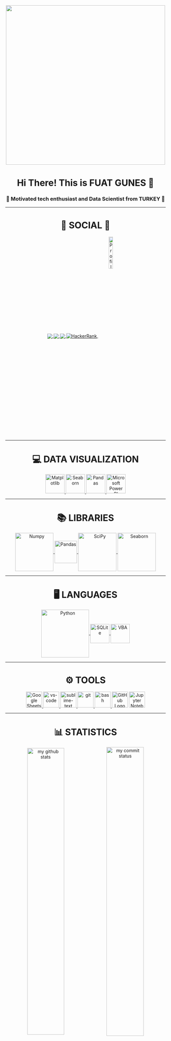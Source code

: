 ## 
<div align="center">
<img src="https://cdn.dribbble.com/users/2344801/screenshots/4774578/alphatestersanimation2.gif" width="500px">
</div>
<div align="center"> <h1 align="center"> Hi There! This is FUAT GUNES 👋 </h1> </div>
<h3 align="center">💬 Motivated tech enthusiast and Data Scientist from TURKEY 💬</h3>

---

<div align="center"> <h1 align="center"> 👨 SOCIAL 👩 </h1> </div>
<p align="center">
<a href="https://www.linkedin.com/in/fuat-gunes/">
  <img align="center" src="https://img.shields.io/badge/linkedin-%230077B5.svg?&style=for-the-badge&logo=linkedin&logoColor=white" />
</a>
<a href="mailto:fuatgunes01@gmail.com">  
  <img align="center" src="https://img.shields.io/badge/gmail-f1f2f6.svg?&style=for-the-badge&logo=gmail&logoColor=red" />
</a>
<a href="https://medium.com/@fuatgunes">
  <img align="center" src="https://img.shields.io/badge/%20-medium-black?&style=for-the-badge&logoColor=white" />
</a>
<a href="https://www.hackerrank.com/fuatgunes">
  <img align="center" src="https://img.shields.io/badge/-Hackerrank-2EC866?style=for-the-badge&logo=HackerRank&logoColor=white" alt="HackerRank"/>
</a>
<a href="https://github.com/Gunesman">
  <img align="center" src="https://komarev.com/ghpvc/?username=Gunesman" alt="Profile Views" width="16%"/>
</a>
</p>

---

<div align="center"> <h1 align="center"> 💻 DATA VISUALIZATION </h1> </div>
<p align="center">
<a href="#" target="_blank"> 
  <img src="https://upload.wikimedia.org/wikipedia/commons/thumb/8/84/Matplotlib_icon.svg/2048px-Matplotlib_icon.svg.png" alt="Matplotlib" height="60"/> 
</a>
<a href="#" target="_blank"> 
  <img src="https://seaborn.pydata.org/_static/logo-wide-lightbg.svg" alt="Seaborn" height="60"/> 
</a>
<a href="#" target="_blank"> 
  <img src="https://upload.wikimedia.org/wikipedia/commons/thumb/e/ed/Pandas_logo.svg/2560px-Pandas_logo.svg.png" alt="Pandas" height="60"/> 
</a>
<a href="#" target="_blank"> 
  <img src="https://insightsoftware.com/wp-content/uploads/2018/03/blog-microsoft-power-bi-solid-color.jpg" alt="Microsoft Power BI" height="60"/> 
</a>
</p>

---

<div align="center"> <h1 align="center"> 📚 LIBRARIES </h1> </div>
<p align="center">
<a href="#" target="_blank"> <img align="center" src="https://numpy.org/doc/stable/_static/numpylogo.svg" alt="Numpy" width="120"/> </a>
<a href="#" target="_blank"> <img align="center" src="https://upload.wikimedia.org/wikipedia/commons/thumb/e/ed/Pandas_logo.svg/2560px-Pandas_logo.svg.png" alt="Pandas" height="70"/> </a>
<a href="#" target="_blank"> <img align="center" src="https://scipy.org/images/logo.svg" alt="SciPy" width="120"/> </a>
<a href="#" target="_blank"> <img align="center" src="https://seaborn.pydata.org/_static/logo-wide-lightbg.svg" alt="Seaborn" width="120"/> </a>
</p>

---

<div align="center"> <h1 align="center"> 🖥 LANGUAGES </h1> </div>
<p align="center">
<a href="#" target="_blank"> <img align="center" src="https://download.logo.wine/logo/Python_(programming_language)/Python_(programming_language)-Logo.wine.png" alt="Python" width="150"/> </a>
<a href="#" target="_blank"> <img align="center" src="https://upload.wikimedia.org/wikipedia/commons/thumb/3/38/SQLite370.svg/1200px-SQLite370.svg.png" alt="SQLite" height="60"/> </a>
<a href="#" target="_blank"> <img align="center" src="https://ouzhang.me/talk/2019-dde-vba/featured.jpg" alt="VBA" height="60"/> </a>
</p>

---

<div align="center"> <h1 align="center"> ⚙ TOOLS </h1> </div>
<p align="center">
<a href="#" target="_blank"> <img src="https://smartgyann.files.wordpress.com/2020/05/457-4573752_read-more-on-how-you-can-use-your.png" alt="Google Sheets" height="50"/> </a>
<a href="#" target="_blank"> <img src="https://www.pngitem.com/pimgs/m/80-800968_vscode-visual-studio-logo-png-transparent-png.png" alt="vs-code" height="50"/> </a>
<a href="#" target="_blank"> <img src="https://cdn.icon-icons.com/icons2/1381/PNG/512/sublimetext_94866.png" alt="sublime-text" height="50"/> </a>
<a href="#" target="_blank"> <img src="https://www.vectorlogo.zone/logos/git-scm/git-scm-icon.svg" alt="git" height="50"/> </a>
<a href="#" target="_blank"> <img src="https://www.vectorlogo.zone/logos/gnu_bash/gnu_bash-icon.svg" alt="bash" height="50"/> </a>
<a href="#" target="_blank"> <img src="https://upload.wikimedia.org/wikipedia/commons/9/91/Octicons-mark-github.svg" alt="GitHub Logo" height="50"/></a>
<a href="#" target="_blank"> <img src="https://jupyter.org/assets/homepage/main-logo.svg" alt="Jupyter Notebook Logo" height="50"/></a> 
</p>

---

<div align="center"> <h1 align="center"> 📊 STATISTICS </h1> </div>
<p align="center">
<img align="center" src="https://github-readme-stats.vercel.app/api?username=Gunesman&count_private=true&theme=algolia&show_icons=true&hide_border=true" alt="my github stats" width="48%"/>&nbsp;
<img align="center" src="https://github-readme-streak-stats.herokuapp.com/?user=Gunesman&theme=algolia" alt="my commit status" width="48.2%"/>
</p>

---

<div align="center"> <h1 align="center"> 💾 MY REPOSITORIES  </h1> </div>
<p align="center">
<a href="https://github.com/Gunesman/01_DATA_SCIENCE_NOTEBOOKS">
  <img align="center" src="https://github-readme-stats.vercel.app/api/pin/?username=Gunesman&repo=01_DATA_SCIENCE_NOTEBOOKS&theme=algolia" />
</a>
<a href="https://github.com/Gunesman/02_ASSIGNMENTS">
  <img align="center" src="https://github-readme-stats.vercel.app/api/pin/?username=Gunesman&repo=02_ASSIGNMENTS&theme=algolia" />
</a>
<a href="https://github.com/Gunesman/03_PROJECTS">
  <img align="center" src="https://github-readme-stats.vercel.app/api/pin/?username=Gunesman&repo=03_PROJECTS&theme=algolia" />
</a>
<a href="https://github.com/Gunesman/04_PYTHON">
  <img align="center" src="https://github-readme-stats.vercel.app/api/pin/?username=Gunesman&repo=04_PYTHON&theme=algolia" />
</a>
<a href="https://github.com/Gunesman/05_SQL">
  <img align="center" src="https://github-readme-stats.vercel.app/api/pin/?username=Gunesman&repo=05_SQL&theme=algolia" />
</a>
</p>
